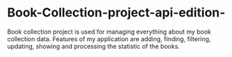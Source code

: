 # Book-Collection-project-api-edition-
Book collection project is used for managing everything about my book collection data. Features of my application are adding, finding, filtering, updating, showing and processing the statistic of the books.
